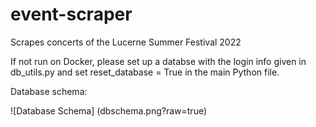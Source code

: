 # event-scraper
Scrapes concerts of the Lucerne Summer Festival 2022

If not run on Docker, please set up a databse with the login info given in db_utils.py and set reset_database = True in the main Python file.

Database schema:

![Database Schema] (dbschema.png?raw=true)
